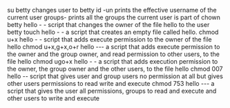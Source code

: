 su betty changes user to betty
id -un prints the effective username of the current user
 groups- prints all the groups the current user is part of
chown betty hello - - script that changes the owner of the file hello to the user betty
touch hello - - a script that creates an empty file called hello.
chmod u+x hello - -  script that adds execute permission to the owner of the file hello
chmod u+x,g+x,o+r hello --- a  script that adds execute permission to the owner and the group owner, and read permission to other users, to the file hello
chmod ugo+x hello - -  a script that adds execution permission to the owner, the group owner and the other users, to the file hello
chmod 007 hello -- script that gives user and group users no permission at all but gives other users permissions to read write and execute
chmod 753 hello --- a script that gives the user all permissions, groups to read and execute and other users to write and execute
